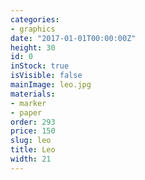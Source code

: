 ```yaml
---
categories:
- graphics
date: "2017-01-01T00:00:00Z"
height: 30
id: 0
inStock: true
isVisible: false
mainImage: leo.jpg
materials:
- marker
- paper
order: 293
price: 150
slug: leo
title: Leo
width: 21
---
```


